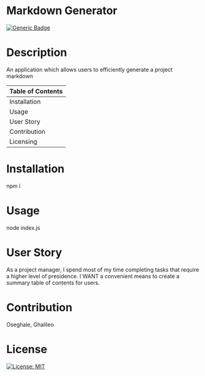
 
  # Markdown Generator
 
  [![Generic Badge](https://img.shields.io/badge/User-%20O%20s%20e%20-blueviolet.svg)](https://github.com/Ghalileo)
  
  # Description 

  An application which allows users to efficiently generate a project markdown

  Table of Contents |
  ----------------- |
  Installation |
  Usage |
  User Story |
  Contribution |
  Licensing |
  

  # Installation 
  npm i

  # Usage 
  node index.js

  # User Story
  As a project manager, I spend most of my time completing tasks that require a higher level of presidence.  I WANT a convenient means to create a summary table of contents for users.

  # Contribution 
  Oseghale, Ghalileo

  # License 
  [![License: MIT](https://img.shields.io/badge/License-MIT-green.svg)](https://opensource.org/licenses/MIT)
 
  